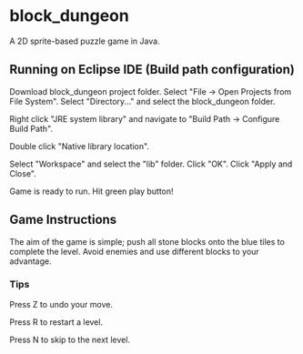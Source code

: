 # block_dungeon
A 2D sprite-based puzzle game in Java.


## Running on Eclipse IDE (Build path configuration)
Download block_dungeon project folder.
Select "File -> Open Projects from File System".
Select "Directory..." and select the block_dungeon folder.

Right click "JRE system library" and navigate to "Build Path -> Configure Build Path". 

Double click "Native library location".

Select "Workspace" and select the "lib" folder. Click "OK". Click "Apply and Close". 

Game is ready to run. Hit green play button!


## Game Instructions
The aim of the game is simple; push all stone blocks onto the blue tiles to complete the level. Avoid enemies and use different blocks to your advantage.

### Tips
Press Z to undo your move.

Press R to restart a level.

Press N to skip to the next level.
